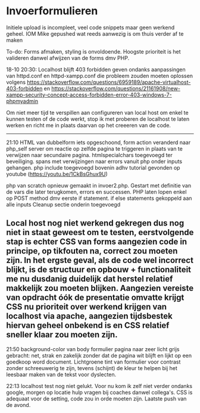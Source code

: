 # Invoerformulieren

Initiele upload is incompleet, veel code snippets maar geen werkend geheel. IOM Mike gepushed wat reeds aanwezig is om thuis verder 
af te maken

To-do: Forms afmaken, styling is onvoldoende. Hoogste prioriteit is het valideren danwel afwijzen van de forms dmv PHP.

18-10 20:30:
Localhost blijft 403 forbidden geven ondanks aanpassingen van httpd.conf en httpd-xampp.conf die probleem zouden moeten oplossen volgens 
https://stackoverflow.com/questions/6959189/apache-virtualhost-403-forbidden
en
https://stackoverflow.com/questions/21161908/new-xampp-security-concept-access-forbidden-error-403-windows-7-phpmyadmin

Om niet meer tijd te verspillen aan configureren van local host om enkel te kunnen testen of de code werkt, stop ik met proberen de localhost te laten werken en richt me in plaats daarvan op het creeeren van de code. 

---------

21:10
HTML van dubbelform iets opgeschoond, form action veranderd naar php_self server om reactie op zelfde pagina te triggeren in plaats van te verwijzen naar secundaire pagina. htmlspecialchars toegevoegd ter beveiliging.
spans met verwijzingen naar errors vanuit php onder inputs gehangen.
php include toegevoegd bovenin adhv tutorial gevonden op youtube (https://youtu.be/1CkBsGhux9U)

php van scratch opnieuw gemaakt in invoer2.php. Gestart met definitie van de vars die later terugkomen, errors en successen. PHP laten lopen enkel op POST method dmv eerste if statement.
if else statements gekoppeld aan alle inputs
Cleanup sectie onderin toegevoegd 

Local host nog niet werkend gekregen dus nog niet in staat geweest om te testen, eerstvolgende stap is echter CSS van forms aangezien code in principe, op tikfouten na, correct zou moeten zijn. 
In het ergste geval, als de code wel incorrect blijkt, is de structuur en opbouw + functionaliteit me nu dusdanig duidelijk dat herstel relatief makkelijk zou moeten blijken. Aangezien vereiste van opdracht óók de presentatie omvatte krijgt CSS nu prioriteit over werkend krijgen van localhost via apache, aangezien tijdsbestek hiervan geheel onbekend is en CSS relatief sneller klaar zou moeten zijn.
-------

21:50
background-color van body formulier pagina naar zeer licht grijs gebracht: net, strak en zakelijk zonder dat de pagina wit blijft en lijkt op een goedkoop word document. Lichtgroene tint van formulier voor contrast zonder schreeuwerig te zijn, tevens (schijnt) de kleur te helpen bij het leesbaar maken van de tekst voor dyslecten. 

22:13
localhost test nog niet gelukt. Voor nu kom ik zelf niet verder ondanks google, morgen op locatie hulp vragen bij coaches danwel collega's. CSS is adequaat voor de setting, code zou in orde moeten zijn. Laatste push van de avond.